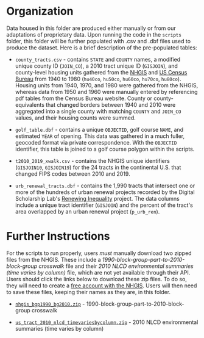 # Organization
Data housed in this folder are produced either manually or from our adaptations of proprietary data. Upon running the code in the `scripts` folder, this folder will be further populated with .csv and .dbf files used to produce the dataset. Here is a brief description of the pre-populated tables:

- `county_tracts.csv` - contains `STATE` and `COUNTY` names, a modified unique county ID (`JOIN_CO`), a 2010 tract unique ID (`GISJOIN`), and county-level housing units gathered from the [NHGIS](https://data2.nhgis.org/main) and [US Census Bureau](https://www.census.gov/prod/www/decennial.html) from 1940 to 1980 (`hu40co`, `hu50co`, `hu60co`, `hu70co`, `hu80co`). Housing units from 1940, 1970, and 1980 were gathered from the NHGIS, whereas data from 1950 and 1960 were manually entered by referencing pdf tables from the Census Bureau website. County or county-equivalents that changed borders between 1940 and 2010 were aggregated into a single county with matching `COUNTY` and `JOIN_CO` values, and their housing counts were summed.

- `golf_table.dbf` - contains a unique `OBJECTID`, golf course `NAME`, and estimated `YEAR` of opening. This data was gathered in a much fuller, geocoded format via private correspondence. With the `OBJECTID` identifier, this table is joined to a golf course polygon within the scripts.

- `t2010_2019_xwalk.csv` - contains the NHGIS unique identifiers (`GISJOIN10`, `GISJOIN19`) for the 24 tracts in the continental U.S. that changed FIPS codes between 2010 and 2019.

- `urb_renewal_tracts.dbf` - contains the 1,990 tracts that intersect one or more of the hundreds of urban renewal projects recorded by the Digital Scholarship Lab's [Renewing Inequality](https://dsl.richmond.edu/panorama/renewal/#view=0/0/1&viz=cartogram) project. The data columns include a unique tract identifier (`GISJOIN`) and the percent of the tract's area overlapped by an urban renewal project (`p_urb_ren`).

# Further Instructions
For the scripts to run properly, users *must* manually download two zipped files from the NHGIS. These include a *1990-block-group-part-to-2010-block-group crosswalk* file and their *2010 NLCD environmental summaries (time varies by column)* file, which are not yet available through their API. Users should click the links below to download these zip files. To do so, they will need to create a [free account with the NHGIS](https://uma.pop.umn.edu/nhgis/user/new). Users will then need to save these files, keeping their names as they are, in this folder.

- [`nhgis_bgp1990_bg2010.zip`](https://data2.nhgis.org/crosswalks/nhgis_bgp1990_bg2010.zip) - 1990-block-group-part-to-2010-block-group crosswalk

- [`us_tract_2010_nlcd_timevariesbycolumn.zip`](https://data2.nhgis.org/environmental/us_tract_2010_nlcd_timevariesbycolumn.zip) - 2010 NLCD environmental summaries (time varies by column)

